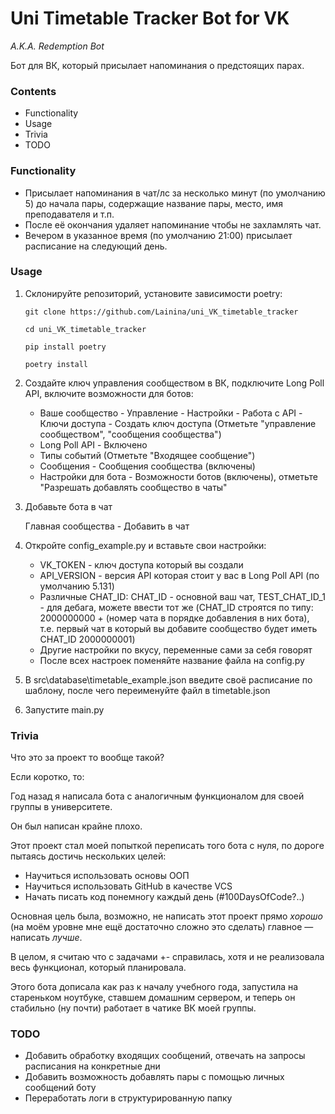 
# Uni Timetable Tracker Bot for VK

*A.K.A. Redemption Bot*

Бот для ВК, который присылает напоминания о предстоящих парах.

### Contents

* Functionality
* Usage
* Trivia
* TODO

### Functionality

* Присылает напоминания в чат/лс за несколько минут (по умолчанию 5) до начала пары, содержащие название пары, место, имя преподавателя и т.п.
* После её окончания удаляет напоминание чтобы не захламлять чат.
* Вечером в указанное время (по умолчанию 21:00) присылает расписание на следующий день.

### Usage

1. Склонируйте репозиторий, установите зависимости poetry:

    ```
    git clone https://github.com/Lainina/uni_VK_timetable_tracker
   
    cd uni_VK_timetable_tracker

    pip install poetry

    poetry install
    ```
 
2. Создайте ключ управления сообществом в ВК, подключите Long Poll API, включите возможности для ботов:

    - Ваше сообщество - Управление - Настройки - Работа с API - Ключи доступа - Создать ключ доступа (Отметьте "управление сообществом", "сообщения сообщества")
    - Long Poll API - Включено
    - Типы событий (Отметьте "Входящее сообщение")
    - Сообщения - Сообщения сообщества (включены)
    - Настройки для бота - Возможности ботов (включены), отметьте "Разрешать добавлять сообщество в чаты"

3. Добавьте бота в чат 

    Главная сообщества - Добавить в чат

4. Откройте config_example.py и вставьте свои настройки:
    - VK_TOKEN - ключ доступа который вы создали
    - API_VERSION - версия API которая стоит у вас в Long Poll API (по умолчанию 5.131)
    - Различные CHAT_ID: CHAT_ID - основной ваш чат, TEST_CHAT_ID_1 - для дебага, можете ввести тот же
      (CHAT_ID строятся по типу: 2000000000 + (номер чата в порядке добавления в них бота), т.е. первый чат в который вы добавите сообщество будет иметь CHAT_ID 2000000001)  
    - Другие настройки по вкусу, переменные сами за себя говорят
    - После всех настроек поменяйте название файла на config.py

5. В src\database\timetable_example.json введите своё расписание по шаблону, после чего переименуйте файл в timetable.json

6. Запустите main.py


### Trivia

Что это за проект то вообще такой?

Если коротко, то:

Год назад я написала бота с аналогичным функционалом для своей группы в университете.

Он был написан крайне плохо.

Этот проект стал моей попыткой переписать того бота с нуля, по дороге пытаясь достичь нескольких целей:

- Научиться использовать основы ООП
- Научиться использовать GitHub в качестве VCS
- Начать писать код понемногу каждый день (#100DaysOfCode?..)

Основная цель была, возможно, не написать этот проект прямо *хорошо* (на моём уровне мне ещё достаточно сложно это сделать) главное — написать *лучше*.

В целом, я считаю что с задачами +- справилась, хотя и не реализовала весь функционал, который планировала. 

Этого бота дописала как раз к началу учебного года, запустила на стареньком ноутбуке, ставшем домашним сервером, и теперь он стабильно (ну почти) работает в чатике ВК моей группы.

### TODO

- Добавить обработку входящих сообщений, отвечать на запросы расписания на конкретные дни
- Добавить возможность добавлять пары с помощью личных сообщений боту
- Переработать логи в структурированную папку
